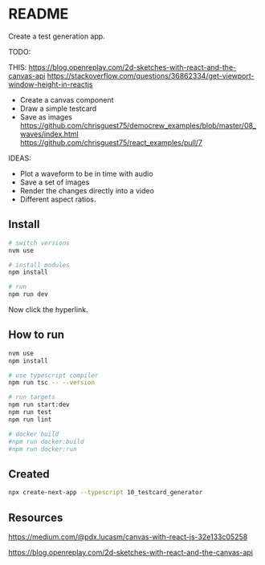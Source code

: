 # README

Create a test generation app.  

TODO:

THIS: https://blog.openreplay.com/2d-sketches-with-react-and-the-canvas-api
https://stackoverflow.com/questions/36862334/get-viewport-window-height-in-reactjs

* Create a canvas component
* Draw a simple testcard
* Save as images
https://github.com/chrisguest75/democrew_examples/blob/master/08_waves/index.html
https://github.com/chrisguest75/react_examples/pull/7


IDEAS:

* Plot a waveform to be in time with audio
* Save a set of images
* Render the changes directly into a video
* Different aspect ratios.

## Install

```sh
# switch versions
nvm use  

# install modules
npm install

# run
npm run dev
```

Now click the hyperlink.  
 

## How to run

```sh
nvm use
npm install

# use typescript compiler
npm run tsc -- --version  

# run targets
npm run start:dev
npm run test
npm run lint

# docker build
#npm run docker:build
#npm run docker:run
```
 
## Created

```sh
npx create-next-app --typescript 10_testcard_generator
```

## Resources

https://medium.com/@pdx.lucasm/canvas-with-react-js-32e133c05258

https://blog.openreplay.com/2d-sketches-with-react-and-the-canvas-api
